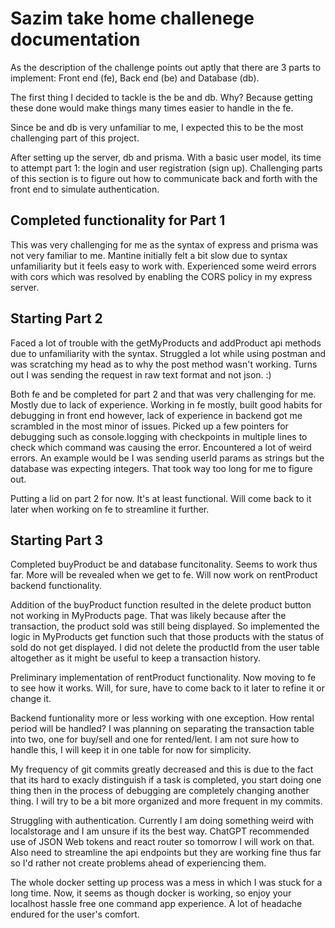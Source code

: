 # Sazim take home challenege documentation

As the description of the challenge points out aptly that there are 3 parts to implement: Front end (fe), Back end (be) and Database (db).

The first thing I decided to tackle is the be and db. Why? Because getting these done would make things many times easier to handle in the fe.

Since be and db is very unfamiliar to me, I expected this to be the most challenging part of this project.

After setting up the server, db and prisma. With a basic user model, its time to attempt part 1: the login and user registration (sign up). Challenging parts of this section is to figure out how to communicate back and forth with the front end to simulate authentication.

## Completed functionality for Part 1

This was very challenging for me as the syntax of express and prisma was not very familiar to me.
Mantine initially felt a bit slow due to syntax unfamiliarity but it feels easy to work with.
Experienced some weird errors with cors which was resolved by enabling the CORS policy in my express server.

## Starting Part 2

Faced a lot of trouble with the getMyProducts and addProduct api methods due to unfamiliarity with the syntax. Struggled a lot while using postman and was scratching my head as to why the post method wasn't working. Turns out I was sending the request in raw text format and not json. :)

Both fe and be completed for part 2 and that was very challenging for me. Mostly due to lack of experience. Working in fe mostly, built good habits for debugging in front end however, lack of experience in backend got me scrambled in the most minor of issues. Picked up a few pointers for debugging such as console.logging with checkpoints in multiple lines to check which command was causing the error. Encountered a lot of weird errors. An example would be I was sending userId params as strings but the database was expecting integers. That took way too long for me to figure out.

Putting a lid on part 2 for now. It's at least functional. Will come back to it later when working on fe to streamline it further.

## Starting Part 3

Completed buyProduct be and database funcitonality. Seems to work thus far. More will be revealed when we get to fe. Will now work on rentProduct backend functionality.

Addition of the buyProduct function resulted in the delete product button not working in MyProducts page. That was likely because after the transaction, the product sold was still being displayed. So implemented the logic in MyProducts get function such that those products with the status of sold do not get displayed. I did not delete the productId from the user table altogether as it might be useful to keep a transaction history.

Preliminary implementation of rentProduct functionality. Now moving to fe to see how it works. Will, for sure, have to come back to it later to refine it or change it.

Backend funtionality more or less working with one exception. How rental period will be handled? I was planning on separating the transaction table into two, one for buy/sell and one for rented/lent. I am not sure how to handle this, I will keep it in one table for now for simplicity.

My frequency of git commits greatly decreased and this is due to the fact that its hard to exacly distinguish if a task is completed, you start doing one thing then in the process of debugging are completely changing another thing. I will try to be a bit more organized and more frequent in my commits.

Struggling with authentication. Currently I am doing something weird with localstorage and I am unsure if its the best way. ChatGPT recommended use of JSON Web tokens and react router so tomorrow I will work on that.
Also need to streamline the api endpoints but they are working fine thus far so I'd rather not create problems ahead of experiencing them.

The whole docker setting up process was a mess in which I was stuck for a long time. Now, it seems as though docker is working, so enjoy your localhost hassle free one command app experience. A lot of headache endured for the user's comfort.
